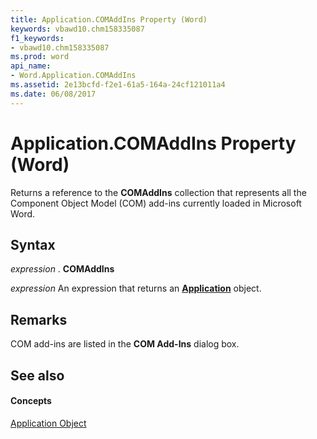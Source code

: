 ```yaml
---
title: Application.COMAddIns Property (Word)
keywords: vbawd10.chm158335087
f1_keywords:
- vbawd10.chm158335087
ms.prod: word
api_name:
- Word.Application.COMAddIns
ms.assetid: 2e13bcfd-f2e1-61a5-164a-24cf121011a4
ms.date: 06/08/2017
---
```



# Application.COMAddIns Property (Word)

Returns a reference to the **COMAddIns** collection that represents all the Component Object Model (COM) add-ins currently loaded in Microsoft Word.


## Syntax

 _expression_ . **COMAddIns**

 _expression_ An expression that returns an **[Application](application-object-word.md)** object.


## Remarks

COM add-ins are listed in the **COM Add-Ins** dialog box.


## See also


#### Concepts


[Application Object](application-object-word.md)

